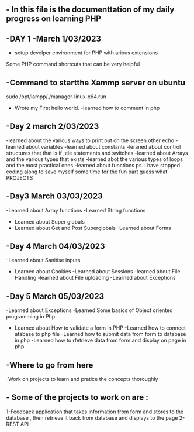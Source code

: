 ## - In this file is the documenttation of my daily progress on learning PHP 

## -DAY 1 -March 1/03/2023 
- setup develper environment for PHP with arious extensions 

Some PHP command shortcuts that can be very helpful 

## -Command to startthe Xammp server  on ubuntu
sudo /opt/lampp/./manager-linux-x64.run
- Wrote my First hello world. 
-learned how to comment in php

## -Day 2 march 2/03/2023
-learned about the various ways to print out on the screen other echo 
-learned about variables 
-learned about constants 
-leraned about control structures that that is if ,ele statements and switches 
-learned about Arrays and the various types that exists 
-learned abot the various types of loops and the most practical ones 
-learned about functions 
ps. i have stopped coding along to save myself some time for the fun part guess what PROJECTS  

## -Day3  March 03/03/2023
-Learned about Array functions 
-Learned String functions 
- Learned about Super globals 
- Learned about Get and Post Superglobals 
-Learned about Forms 

## -Day 4 March 04/03/2023
-Learned about Sanitise inputs 
- Learned about Cookies 
-Learned about Sessions 
-learned about File Handling 
-learned about File uploading 
-Learned about Exceptions 

## -Day 5 March 05/03/2023
-Learned about Exceptions 
-Learned Some basics of Object oriented programming in Php 
- Learned about How to validate a form in PHP
-Learned how to connect atabase to php file 
-Learned how to submit data from form to database in php 
-Learned how to rfetrieve data from form and display on page in php 

## -Where to go from here 
-Work on projects to learn and pratice the concepts thoroughly 
## - Some of the projects to work on are : 
1-Feedback application that takes information from form and stores to the database ,
 then retrieve it back from database and displays to the page 
 2-REST APi 



